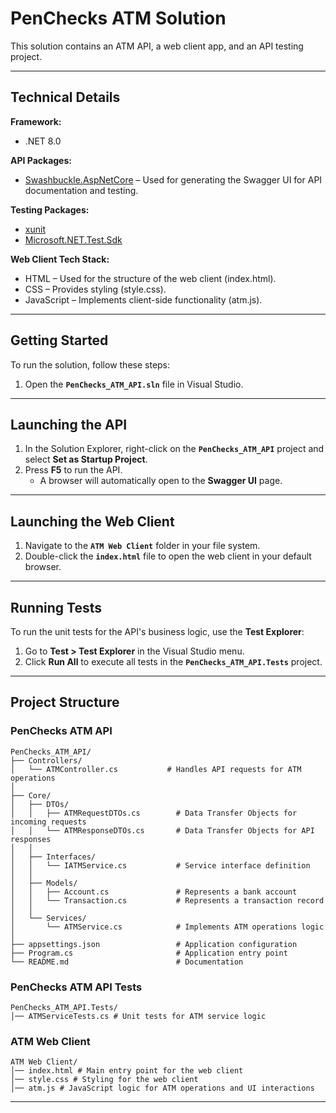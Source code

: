 ﻿# PenChecks ATM Solution

This solution contains an ATM API, a web client app, and an API testing project.

---

## Technical Details

**Framework:**  
- .NET 8.0  

**API Packages:**  
- [Swashbuckle.AspNetCore](https://www.nuget.org/packages/Swashbuckle.AspNetCore) – Used for generating the Swagger UI for API documentation and testing.  

**Testing Packages:**  
- [xunit](https://xunit.net/)  
- [Microsoft.NET.Test.Sdk](https://www.nuget.org/packages/Microsoft.NET.Test.Sdk)  

**Web Client Tech Stack:**  
- HTML – Used for the structure of the web client (index.html).  
- CSS – Provides styling (style.css).  
- JavaScript – Implements client-side functionality (atm.js).  

---

## Getting Started

To run the solution, follow these steps:

1. Open the **`PenChecks_ATM_API.sln`** file in Visual Studio.

---

## Launching the API

1. In the Solution Explorer, right-click on the **`PenChecks_ATM_API`** project and select **Set as Startup Project**.  
2. Press **F5** to run the API.  
   - A browser will automatically open to the **Swagger UI** page.

---

## Launching the Web Client

1. Navigate to the **`ATM Web Client`** folder in your file system.  
2. Double-click the **`index.html`** file to open the web client in your default browser.

---

## Running Tests

To run the unit tests for the API's business logic, use the **Test Explorer**:

1. Go to **Test > Test Explorer** in the Visual Studio menu.  
2. Click **Run All** to execute all tests in the **`PenChecks_ATM_API.Tests`** project.  

---

## Project Structure

### PenChecks ATM API

```
PenChecks_ATM_API/
├── Controllers/
│   └── ATMController.cs           # Handles API requests for ATM operations
│
├── Core/
│   ├── DTOs/
│   │   ├── ATMRequestDTOs.cs        # Data Transfer Objects for incoming requests
│   │   └── ATMResponseDTOs.cs       # Data Transfer Objects for API responses
│   │
│   ├── Interfaces/
│   │   └── IATMService.cs           # Service interface definition
│   │
│   ├── Models/
│   │   ├── Account.cs               # Represents a bank account
│   │   └── Transaction.cs           # Represents a transaction record
│   │
│   └── Services/
│       └── ATMService.cs            # Implements ATM operations logic
│
├── appsettings.json                 # Application configuration
├── Program.cs                       # Application entry point
└── README.md                        # Documentation
```

### PenChecks ATM API Tests

```
PenChecks_ATM_API.Tests/
│── ATMServiceTests.cs # Unit tests for ATM service logic
```
### ATM Web Client

```
ATM Web Client/
│── index.html # Main entry point for the web client
│── style.css # Styling for the web client
│── atm.js # JavaScript logic for ATM operations and UI interactions
```
---